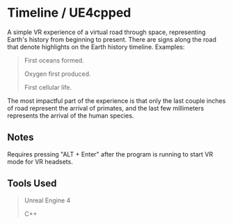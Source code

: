 # Timeline / UE4cpped

A simple VR experience of a virtual road through space, representing Earth's history from beginning to present. There are signs along the road that denote highlights on the Earth history timeline. Examples:

> First oceans formed.
>
> Oxygen first produced.
>
> First cellular life.

The most impactful part of the experience is that only the last couple inches of road represent the arrival of primates, and the last few millimeters represents the arrival of the human species.

## Notes

Requires pressing "ALT + Enter" after the program is running to start VR mode for VR headsets.

## Tools Used

> Unreal Engine 4
>
> C++
